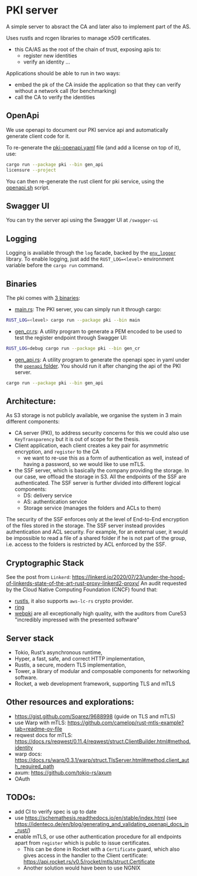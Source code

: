 # PKI server

A simple server to absract the CA and later also to implement part of the AS.

Uses rustls and rcgen libraries to manage x509 certificates.

* this CA/AS as the root of the chain of trust, exposing apis to:
    * register new identities
    * verify an identity
    ...

Applications should be able to run in two ways:
* embed the pk of the CA inside the application so that they can verify without a network call (for benchmarking)
* call the CA to verify the identities

## OpenApi
We use openapi to document our PKI service api and automatically generate client code for it.

To re-generate the [pki-openapi.yaml](../../openapi/pki-openapi.yaml) file (and add a license on top of it), use:
```bash
cargo run --package pki --bin gen_api
licensure --project 
```
You can then re-generate the rust client for pki service, using the [openapi.sh](../../openapi/openapi.sh) script.

## Swagger UI

You can try the server api using the Swagger UI at `/swagger-ui`

## Logging

Logging is available through the `log` facade, backed by the [`env_logger`](https://docs.rs/env_logger/latest/env_logger/) library. To enable logging, just add the `RUST_LOG=<level>` environment variable before the `cargo run` command.

## Binaries

The pki comes with [3 binaries](./src/bin):
* [main.rs](./src/bin/main.rs): The PKI server, you can simply run it through cargo:
```sh
RUST_LOG=<level> cargo run --package pki --bin main
```
* [gen_cr.rs](./src/bin/gen_cr.rs): A utility program to generate a PEM encoded to be used to test the register endpoint through Swagger UI:
```sh
RUST_LOG=debug cargo run --package pki --bin gen_cr
```
* [gen_api.rs](./src/bin/gen_api.rs): A utility program to generate the openapi spec in yaml under the [`openapi` folder](../../openapi/pki-openapi.yml). You should run it after changing the api of the PKI server.
```sh
cargo run --package pki --bin gen_api
```

## Architecture:

As S3 storage is not publicly available, we organise the system in 3 main different components:
* CA server (PKI), to address security concerns for this we could also use `KeyTransparency` but it is out of scope for the thesis.
* Client application, each client creates a key pair for asymmetric encryption, and `register` to the CA 
  * we want to re-use this as a form of authentication as well, instead of having a password, so we would like to use mTLS.
* the SSF server, which is basically the company providing the storage. In our case, we offload the storage in S3. All the endpoints of the SSF are authenticated. The SSF server is further divided into different logical components:
  * DS: delivery service
  * AS: authentication service
  * Storage service (manages the folders and ACLs to them)

The security of the SSF enforces only at the level of End-to-End encryption of the files stored in the storage.
The SSF server instead provides authentication and ACL security. For example, for an external user, it would be impossible to read a file of a shared folder if he is not part of the group, i.e. access to the folders is restricted by ACL enforced by the SSF.

## Cryptographic Stack

See the post from `Linkerd`: https://linkerd.io/2020/07/23/under-the-hood-of-linkerds-state-of-the-art-rust-proxy-linkerd2-proxy/
An audit requested by the Cloud Native Computing Foundation (CNCF) found that:
* [rustls](https://github.com/rustls/rustls), it also supports `aws-lc-rs` crypto provider.
* [ring](https://github.com/briansmith/ring)
* [webpki](https://github.com/briansmith/webpki)
are all exceptionally high quality, with the auditors from Cure53 "incredibly impressed with the presented software"

## Server stack

* Tokio, Rust’s asynchronous runtime,
* Hyper, a fast, safe, and correct HTTP implementation,
* Rustls, a secure, modern TLS implementation,
* Tower, a library of modular and composable components for networking software.
* Rocket, a web development framework, supporting TLS and mTLS

## Other resources and explorations:
* https://gist.github.com/Soarez/9688998 (guide on TLS and mTLS)
* use Warp with mTLS: https://github.com/camelop/rust-mtls-example?tab=readme-ov-file
* reqwest docs for mTLS: https://docs.rs/reqwest/0.11.4/reqwest/struct.ClientBuilder.html#method.identity
* warp docs: https://docs.rs/warp/0.3.1/warp/struct.TlsServer.html#method.client_auth_required_path
* axum: https://github.com/tokio-rs/axum
* OAuth

## TODOs:
* add CI to verify spec is up to date 
* use https://schemathesis.readthedocs.io/en/stable/index.html (see https://identeco.de/en/blog/generating_and_validating_openapi_docs_in_rust/)
* enable mTLS, or use other authentication procedure for all endpoints apart from `register` which is public to issue certificates. 
  * This can be done in Rocket with a `Certificate` guard, which also gives access in the handler to the Client certificate: https://api.rocket.rs/v0.5/rocket/mtls/struct.Certificate
  * Another solution would have been to use NGNIX

